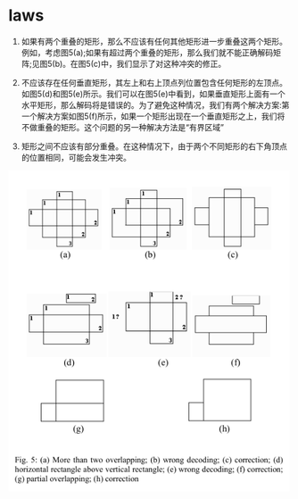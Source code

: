 # laws

1. 如果有两个重叠的矩形，那么不应该有任何其他矩形进一步重叠这两个矩形。例如，考虑图5(a);如果有超过两个重叠的矩形，那么我们就不能正确解码矩阵;见图5(b)。在图5(c)中，我们显示了对这种冲突的修正。

2. 不应该存在任何垂直矩形，其左上和右上顶点列位置包含任何矩形的左顶点。如图5(d)和图5(e)所示。我们可以在图5(e)中看到，如果垂直矩形上面有一个水平矩形，那么解码将是错误的。为了避免这种情况，我们有两个解决方案:第一个解决方案如图5(f)所示，如果一个矩形出现在一个垂直矩形之上，我们将不做重叠的矩形。这个问题的另一种解决方法是“有界区域”  

3. 矩形之间不应该有部分重叠。在这种情况下，由于两个不同矩形的右下角顶点的位置相同，可能会发生冲突。

![Fig5](/Fig5.png)

